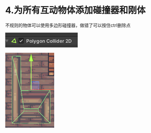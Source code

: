 # 4.为所有互动物体添加碰撞器和刚体

不规则的物体可以使用多边形碰撞器，做错了可以按住ctrl删除点

![7c3f021bc81709fce93c8b59cde35760.png](image/7c3f021bc81709fce93c8b59cde35760.png)

![28e16e2001d7e8889c926a90e638fc53.png](image/28e16e2001d7e8889c926a90e638fc53.png)
